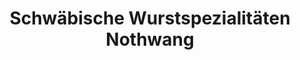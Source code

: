 ---
title: "Schwäbische Wurstspezialitäten Nothwang"
url: /heilbronn/schwaebische-wurstspezialitaeten-nothwang/
shop: Metzgerei
---